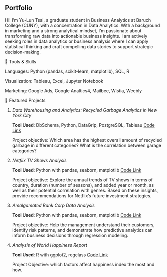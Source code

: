 ## Portfolio

Hi! I’m Yu-Lun Tsai, a graduate student in Business Analytics at Baruch College (CUNY), with a concentration in Data Analytics. 
With a background in marketing and a strong analytical mindset, I’m passionate about transforming raw data into actionable business insights. I am actively seeking roles in data analytics or business analysis where I can apply statistical thinking and craft compelling data stories to support strategic decision-making.


🔧 Tools & Skills

Languages: Python (pandas, scikit-learn, matplotlib), SQL, R

Visualization: Tableau, Excel, Jupyter Notebook

Marketing: Google Ads, Google Analtics4, Mailbee, Wistia, Weebly


📁 Featured Projects

1. *Data Warehousing and Analytics: Recycled Garbage Analytics in New York City*

   **Tool Used**: DbSchema, Python, DataGrip, PostgreSQL, Tableau [Code Link](https://github.com/YulunTsai/Data_Warehousing_for_Anlaytics)

   Project objective: Which area has the highest overall amount of recycled garbage in different categories? What is the correlation between garage categories?

2. *Netflix TV Shows Analysis*

   **Tool Used**: Python with pandas, seaborn, matplotlib [Code Link](https://github.com/YulunTsai/Portfolio/blob/main/Projects/Netflix_Analysis_Cleaning_and_EDA.ipynb)

   Project objective: Explore the annual trends of TV shows in terms of country, duration (number of seasons), and added year or month, as well as their potential correlation with genres. Based on these insights, provide recommendations for Netflix’s future investment strategies.

3. *Amalgamated Bank Corp Data Analysis*

   **Tool Used**: Python with pandas, seaborn, matplotlib [Code Link](https://github.com/YulunTsai/Portfolio/blob/main/Projects/Amalgamated%20Bank%20Corp_Data%20Analysis.ipynb)
   
   Project objective: Help the management understand their customers, identify risk patterns, and demonstrate how predictive analytics can inform business decisions through regression modeling.

4. *Analysis of World Happiness Report*

   **Tool Used**: R with ggplot2, regclass [Code Link](https://github.com/YulunTsai/Portfolio/blob/main/Projects/Analysis_of_World_Happiness_Report.R)

   Project Objective: which factors affect happiness index the most and how.
